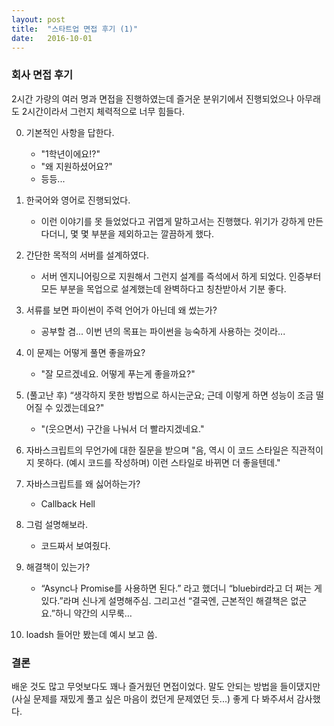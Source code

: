 ```yaml
---
layout: post
title:  "스타트업 면접 후기 (1)"
date:   2016-10-01
---
```


### 회사 면접 후기

2시간 가량의 여러 명과 면접을 진행하였는데 즐거운 분위기에서 진행되었으나 아무래도 2시간이라서 그런지 체력적으로 너무 힘들다.

0. 기본적인 사항을 답한다.
	- "1학년이에요!?"
	- "왜 지원하셨어요?"
	- 등등...

1. 한국어와 영어로 진행되었다.
	- 이런 이야기를 못 들었었다고 귀엽게 말하고서는 진행했다. 위기가 강하게 만든다더니, 몇 몇 부분을 제외하고는 깔끔하게 했다.

2. 간단한 목적의 서버를 설계하였다.
	- 서버 엔지니어링으로 지원해서 그런지 설계를 즉석에서 하게 되었다. 인증부터 모든 부분을 목업으로 설계했는데 완벽하다고 칭찬받아서 기분 좋다.

3. 서류를 보면 파이썬이 주력 언어가 아닌데 왜 썼는가?
	- 공부할 겸... 이번 년의 목표는 파이썬을 능숙하게 사용하는 것이라...

4. 이 문제는 어떻게 풀면 좋을까요?
	- "잘 모르겠네요. 어떻게 푸는게 좋을까요?"

5.  (풀고난 후) “생각하지 못한 방법으로 하시는군요; 근데 이렇게 하면 성능이 조금 떨어질 수 있겠는데요?"
	- "(웃으면서) 구간을 나눠서 더 빨라지겠네요."

6. 자바스크립트의 무언가에 대한 질문을 받으며
"음, 역시 이 코드 스타일은 직관적이지 못하다. (예시 코드를 작성하며) 이런 스타일로 바뀌면 더 좋을텐데."

7. 자바스크립트를 왜 싫어하는가?
	- Callback Hell

8. 그럼 설명해보라.
	- 코드짜서 보여줬다.

9. 해결책이 있는가?
	- “Async나 Promise를 사용하면 된다.” 라고 했더니
“bluebird라고 더 쩌는 게 있다.”라며 신나게 설명해주심. 
그리고선 “결국엔, 근본적인 해결책은 없군요.”하니 약간의 시무룩…

10. loadsh 들어만 봤는데 예시 보고 씀.

### 결론

배운 것도 많고 무엇보다도 꽤나 즐거웠던 면접이었다. 말도 안되는 방법을 들이댔지만 (사실 문제를 재밌게 풀고 싶은 마음이 컸던게 문제였던 듯...) 좋게 다 봐주셔서 감사했다.
